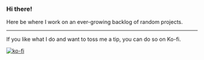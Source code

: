 ### Hi there!

Here be where I work on an ever-growing backlog of random projects.

---

If you like what I do and want to toss me a tip, you can do so on Ko-fi.

[![ko-fi](https://img.shields.io/badge/Ko--fi-FF5E5B?style=for-the-badge&logo=ko-fi&logoColor=white)](https://ko-fi.com/clementtsang)

